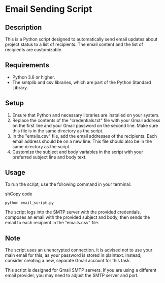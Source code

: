 # Email Sending Script

## Description

This is a Python script designed to automatically send email updates about project status to a list of recipients. The email content and the list of recipients are customizable.

## Requirements

-   Python 3.6 or higher.
-   The smtplib and csv libraries, which are part of the Python Standard Library.

## Setup

1.  Ensure that Python and necessary libraries are installed on your system.
2.  Replace the contents of the "credentials.txt" file with your Gmail address on the first line and your Gmail password on the second line. Make sure this file is in the same directory as the script.
3.  In the "emails.csv" file, add the email addresses of the recipients. Each email address should be on a new line. This file should also be in the same directory as the script.
4.  Customize the subject and body variables in the script with your preferred subject line and body text.

## Usage

To run the script, use the following command in your terminal:

shCopy code

`python email_script.py` 

The script logs into the SMTP server with the provided credentials, composes an email with the provided subject and body, then sends the email to each recipient in the "emails.csv" file.

## Note

The script uses an unencrypted connection. It is advised not to use your main email for this, as your password is stored in plaintext. Instead, consider creating a new, separate Gmail account for this task.

This script is designed for Gmail SMTP servers. If you are using a different email provider, you may need to adjust the SMTP server and port.
